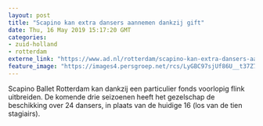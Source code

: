 ```yaml
---
layout: post
title: "Scapino kan extra dansers aannemen dankzij gift"
date: Thu, 16 May 2019 15:17:20 GMT
categories: 
- zuid-holland 
- rotterdam 
externe_link: "https://www.ad.nl/rotterdam/scapino-kan-extra-dansers-aannemen-dankzij-gift~ad8e3640/"
feature_image: "https://images4.persgroep.net/rcs/LyGBC97sjUf86U__t37Z7-ROpoo/diocontent/35484720/_fitwidth/400/?appId=21791a8992982cd8da851550a453bd7f&quality=0.7"
---
```


Scapino Ballet Rotterdam kan dankzij een particulier fonds voorlopig flink uitbreiden. De komende drie seizoenen heeft het gezelschap de beschikking over 24 dansers, in plaats van de huidige 16 (los van de tien stagiairs).
